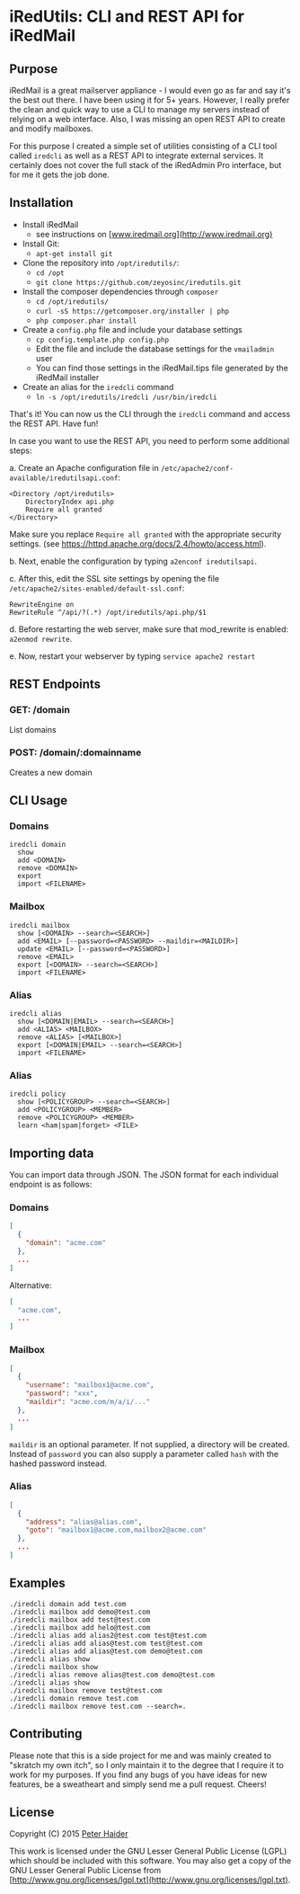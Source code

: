 iRedUtils: CLI and REST API for iRedMail
========================================

Purpose
-------

iRedMail is a great mailserver appliance - I would even go as far and say it's the
best out there. I have been using it for 5+ years.
However, I really prefer the clean and quick way to use a CLI to manage my servers
instead of relying on a web interface. Also, I was missing an open REST API to
create and modify mailboxes.

For this purpose I created a simple set of utilities consisting of a CLI tool
called `iredcli` as well as a REST API to integrate external services. It certainly
does not cover the full stack of the iRedAdmin Pro interface, but for me it gets the
job done.


Installation
------------

* Install iRedMail
  - see instructions on [www.iredmail.org](http://www.iredmail.org)
* Install Git:
  - `apt-get install git`
* Clone the repository into `/opt/iredutils/`:
  - `cd /opt`
  - `git clone https://github.com/zeyosinc/iredutils.git`
* Install the composer dependencies through `composer`
  - `cd /opt/iredutils/`
  - `curl -sS https://getcomposer.org/installer | php`
  - `php composer.phar install`
* Create a `config.php` file and include your database settings
  - `cp config.template.php config.php`
  - Edit the file and include the database settings for the `vmailadmin` user
  - You can find those settings in the iRedMail.tips file generated by the iRedMail installer
* Create an alias for the `iredcli` command
  - `ln -s /opt/iredutils/iredcli /usr/bin/iredcli`

That's it! You can now us the CLI through the `iredcli` command and access the REST API. Have fun!

In case you want to use the REST API, you need to perform some additional steps:

a. Create an Apache configuration file in `/etc/apache2/conf-available/iredutilsapi.conf`:

```
<Directory /opt/iredutils>
    DirectoryIndex api.php
    Require all granted
</Directory>
```

Make sure you replace `Require all granted` with the appropriate security settings. (see https://httpd.apache.org/docs/2.4/howto/access.html).

b. Next, enable the configuration by typing `a2enconf iredutilsapi`.

c. After this, edit the SSL site settings by opening the file `/etc/apache2/sites-enabled/default-ssl.conf`:

```
RewriteEngine on
RewriteRule ^/api/?(.*) /opt/iredutils/api.php/$1
```

d. Before restarting the web server, make sure that mod_rewrite is enabled: `a2enmod rewrite`.

e. Now, restart your webserver by typing `service apache2 restart`


REST Endpoints
--------------

### GET: /domain

List domains


### POST: /domain/:domainname

Creates a new domain


CLI Usage
---------

### Domains

```
iredcli domain
  show
  add <DOMAIN>
  remove <DOMAIN>
  export
  import <FILENAME>
```

### Mailbox

```
iredcli mailbox
  show [<DOMAIN> --search=<SEARCH>]
  add <EMAIL> [--password=<PASSWORD> --maildir=<MAILDIR>]
  update <EMAIL> [--password=<PASSWORD>]
  remove <EMAIL>
  export [<DOMAIN> --search=<SEARCH>]
  import <FILENAME>
```

### Alias

```
iredcli alias
  show [<DOMAIN|EMAIL> --search=<SEARCH>]
  add <ALIAS> <MAILBOX>
  remove <ALIAS> [<MAILBOX>]
  export [<DOMAIN|EMAIL> --search=<SEARCH>]
  import <FILENAME>
```

### Alias

```
iredcli policy
  show [<POLICYGROUP> --search=<SEARCH>]
  add <POLICYGROUP> <MEMBER>
  remove <POLICYGROUP> <MEMBER>
  learn <ham|spam|forget> <FILE>
```


Importing data
--------------

You can import data through JSON. The JSON format for each individual endpoint is as follows:

### Domains

```json
[
  {
    "domain": "acme.com"
  },
  ...
]
```

Alternative:

```json
[
  "acme.com",
  ...
]
```


### Mailbox

```json
[
  {
    "username": "mailbox1@acme.com",
    "password": "xxx",
    "maildir": "acme.com/m/a/i/..."
  },
  ...
]
```

`maildir` is an optional parameter. If not supplied, a directory will be created.
Instead of `password` you can also supply a parameter called `hash` with the
hashed password instead.


### Alias

```json
[
  {
    "address": "alias@alias.com",
    "goto": "mailbox1@acme.com,mailbox2@acme.com"
  },
  ...
]
```


Examples
--------

```
./iredcli domain add test.com
./iredcli mailbox add demo@test.com
./iredcli mailbox add test@test.com
./iredcli mailbox add helo@test.com
./iredcli alias add alias2@test.com test@test.com
./iredcli alias add alias@test.com test@test.com
./iredcli alias add alias@test.com demo@test.com
./iredcli alias show
./iredcli mailbox show
./iredcli alias remove alias@test.com demo@test.com
./iredcli alias show
./iredcli mailbox remove test@test.com
./iredcli domain remove test.com
./iredcli mailbox remove test.com --search=.
```



Contributing
------------

Please note that this is a side project for me and was mainly created to "skratch my own itch", so
I only maintain it to the degree that I require it to work for my purposes. If you find any bugs
of you have ideas for new features, be a sweatheart and simply send me a pull request. Cheers!


License
-------

Copyright (C) 2015 [Peter Haider](http://about.me/peterhaider)

This work is licensed under the GNU Lesser General Public License (LGPL) which should be included with this software. You may also get a copy of the GNU Lesser General Public License from [http://www.gnu.org/licenses/lgpl.txt](http://www.gnu.org/licenses/lgpl.txt).

